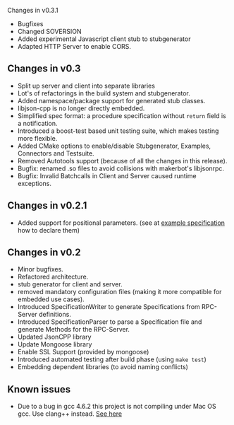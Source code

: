 Changes in v0.3.1
- Bugfixes
- Changed SOVERSION
- Added experimental Javascript client stub to stubgenerator
- Adapted HTTP Server to enable CORS.

Changes in v0.3
---------------
- Split up server and client into separate libraries
- Lot's of refactorings in the build system and stubgenerator.
- Added namespace/package support for generated stub classes.
- libjson-cpp is no longer directly embedded.
- Simplified spec format: a procedure specification without `return` field is a notification.
- Introduced a boost-test based unit testing suite, which makes testing more flexible.
- Added CMake options to enable/disable Stubgenerator, Examples, Connectors and Testsuite.
- Removed Autotools support (because of all the changes in this release).
- Bugfix: renamed .so files to avoid collisions with makerbot's libjsonrpc.
- Bugfix: Invalid Batchcalls in Client and Server caused runtime exceptions.

Changes in v0.2.1
-----------------
- Added support for positional parameters. (see at [example specification](https://github.com/cinemast/libjson-rpc-cpp/blob/master/src/example/spec.json) how to declare them)

Changes in v0.2
---------------
- Minor bugfixes.
- Refactored architecture.
- stub generator for client and server.
- removed mandatory configuration files (making it more compatible for embedded use cases).
- Introduced SpecificationWriter to generate Specifications from RPC-Server definitions.
- Introduced SpecificationParser to parse a Specification file and generate Methods for the RPC-Server.
- Updated JsonCPP library
- Update Mongoose library
- Enable SSL Support (provided by mongoose)
- Introduced automated testing after build phase (using `make test`)
- Embedding dependent libraries (to avoid naming conflicts)

Known issues
-------------
- Due to a bug in gcc 4.6.2 this project is not compiling under Mac OS gcc. Use clang++ instead. [See here](http://stackoverflow.com/questions/8887864/template-base-constructor-call-in-member-initialization-list-error)
